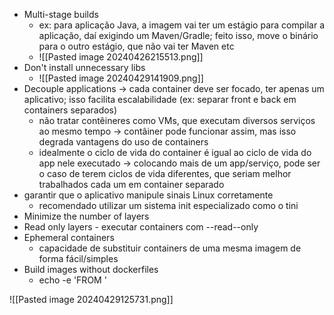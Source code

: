 * Multi-stage builds
	* ex: para aplicação Java, a imagem vai ter um estágio para compilar a aplicação, daí exigindo um Maven/Gradle; feito isso, move o binário para o outro estágio, que não vai ter Maven etc
	* ![[Pasted image 20240426215513.png]]
* Don't install unnecessary libs
	* ![[Pasted image 20240429141909.png]]
* Decouple applications -> cada container deve ser focado, ter apenas um aplicativo; isso facilita escalabilidade (ex: separar front e back em containers separados)
	* não tratar contêineres como VMs, que executam diversos serviços ao mesmo tempo -> contâiner pode funcionar assim, mas isso degrada vantagens do uso de containers
	* idealmente o ciclo de vida do container é igual ao ciclo de vida do app nele executado -> colocando mais de um app/serviço, pode ser o caso de terem ciclos de vida diferentes, que seriam melhor trabalhados cada um em container separado
* garantir que o aplicativo manipule sinais Linux corretamente
	* recomendado utilizar um sistema init especializado como o tini
* Minimize the number of layers
* Read only layers - executar containers com --read--only
* Ephemeral containers
	* capacidade de substituir containers de uma mesma imagem de forma fácil/simples
* Build images without dockerfiles
	* echo -e 'FROM '


![[Pasted image 20240429125731.png]]
